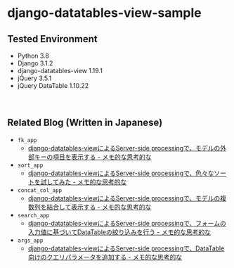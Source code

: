 # django-datatables-view-sample

## Tested Environment

- Python 3.8
- Django 3.1.2
- django-datatables-view 1.19.1
- jQuery 3.5.1
- jQuery DataTable 1.10.22

　  

## Related Blog (Written in Japanese)

- `fk_app`
  - [django-datatables-viewによるServer-side processingで、モデルの外部キーの項目を表示する - メモ的な思考的な](https://thinkami.hatenablog.com/entry/2020/10/08/221558)
- `sort_app`
  - [django-datatables-viewによるServer-side processingで、色々なソートを試してみた - メモ的な思考的な](https://thinkami.hatenablog.com/entry/2020/10/10/220623)
- `concat_col_app`
  - [django-datatables-viewによるServer-side processingで、モデルの複数列を結合して表示する - メモ的な思考的な](https://thinkami.hatenablog.com/entry/2020/10/11/112549)
- `search_app`
  - [django-datatables-viewによるServer-side processingで、フォームの入力値に基づいてDataTableの絞り込みを行う - メモ的な思考的な](https://thinkami.hatenablog.com/entry/2020/10/16/004713)
- `args_app`
  - [django-datatables-viewによるServer-side processingで、DataTable向けのクエリパラメータを追加する - メモ的な思考的な](https://thinkami.hatenablog.com/entry/2020/10/20/220444)
